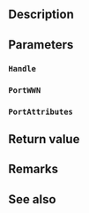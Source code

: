 ## Description

## Parameters

### `Handle`

### `PortWWN`

### `PortAttributes`

## Return value

## Remarks

## See also